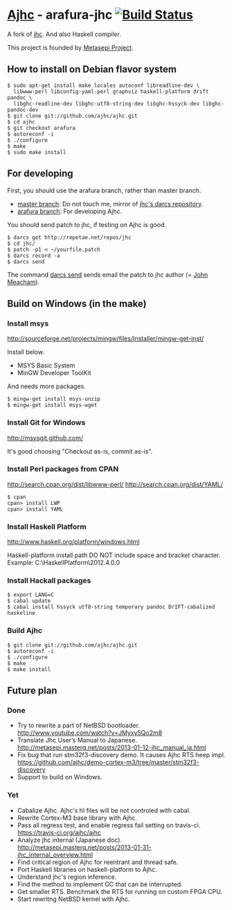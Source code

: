 # [Ajhc](http://ajhc.github.com/) - arafura-jhc [![Build Status](https://travis-ci.org/ajhc/ajhc.png)](https://travis-ci.org/ajhc/ajhc)

A fork of [jhc](http://repetae.net/computer/jhc/).
And also Haskell compiler. 

This project is founded by [Metasepi Project](http://metasepi.masterq.net/).

## How to install on Debian flavor system

    $ sudo apt-get install make locales autoconf libreadline-dev \
      libwww-perl libconfig-yaml-perl graphviz haskell-platform drift pandoc \
      libghc-readline-dev libghc-utf8-string-dev libghc-hssyck-dev libghc-pandoc-dev
    $ git clone git://github.com/ajhc/ajhc.git
    $ cd ajhc
    $ git checkout arafura
    $ autoreconf -i
    $ ./configure
    $ make
    $ sudo make install

## For developing

First, you should use the arafura branch, rather than master branch.

* [master branch](https://github.com/ajhc/ajhc/tree/master): Do not touch me, mirror of [jhc's darcs repository](http://repetae.net/dw/darcsweb.cgi?r=jhc).
* [arafura branch](https://github.com/ajhc/ajhc/tree/arafura): For developing Ajhc.

You should send patch to jhc, if testing on Ajhc is good.

    $ darcs get http://repetae.net/repos/jhc
    $ cd jhc/
    $ patch -p1 < ~/yourfile.patch
    $ darcs record -a
    $ darcs send

The command [darcs send](http://darcs.net/Using/Send) sends email the patch to
jhc author (= [John Meacham](http://repetae.net/)).

## Build on Windows (in the make)

### Install msys

http://sourceforge.net/projects/mingw/files/Installer/mingw-get-inst/

Install below.

* MSYS Basic System
* MinGW Developer ToolKit

And needs more packages.

    $ mingw-get install msys-unzip
    $ mingw-get install msys-wget

### Install Git for Windows

http://msysgit.github.com/

It's good choosing "Checkout as-is, commit as-is".

### Install Perl packages from CPAN

http://search.cpan.org/dist/libwww-perl/
http://search.cpan.org/dist/YAML/

    $ cpan
    cpan> install LWP
    cpan> install YAML

### Install Haskell Platform

http://www.haskell.org/platform/windows.html

Haskell-platform install path DO NOT include space and bracket character.
Example: C:\HaskellPlatform\2012.4.0.0

### Install Hackall packages

    $ export LANG=C
    $ cabal update
    $ cabal install hssyck utf8-string temporary pandoc DrIFT-cabalized haskeline

### Build Ajhc

    $ git clone git://github.com/ajhc/ajhc.git
    $ autoreconf -i
    $ ./configure
    $ make
    $ make install

## Future plan

### Done

* Try to rewrite a part of NetBSD bootloader.
  http://www.youtube.com/watch?v=JMyxy5Qo2m8
* Translate Jhc User’s Manual to Japanese.
  http://metasepi.masterq.net/posts/2013-01-12-jhc_manual_ja.html
* Fix bug that run stm32f3-discovery demo. It causes Ajhc RTS heep impl.
  https://github.com/ajhc/demo-cortex-m3/tree/master/stm32f3-discovery
* Support to build on Windows.

### Yet

* Cabalize Ajhc. Ajhc's hl files will be not controled with cabal.
* Rewrite Cortex-M3 base library with Ajhc.
* Pass all regress test, and enable regress fail setting on travis-ci.
  https://travis-ci.org/ajhc/ajhc
* Analyze jhc internal (Japanese doc).
  http://metasepi.masterq.net/posts/2013-01-31-jhc_internal_overview.html
* Find critical region of Ajhc for reentrant and thread safe.
* Port Haskell libraries on haskell-platform to Ajhc.
* Understand jhc's region inference.
* Find the method to implement GC that can be interrupted.
* Get smaller RTS. Benchmark the RTS for running on custom FPGA CPU.
* Start rewritng NetBSD kernel with Ajhc.
